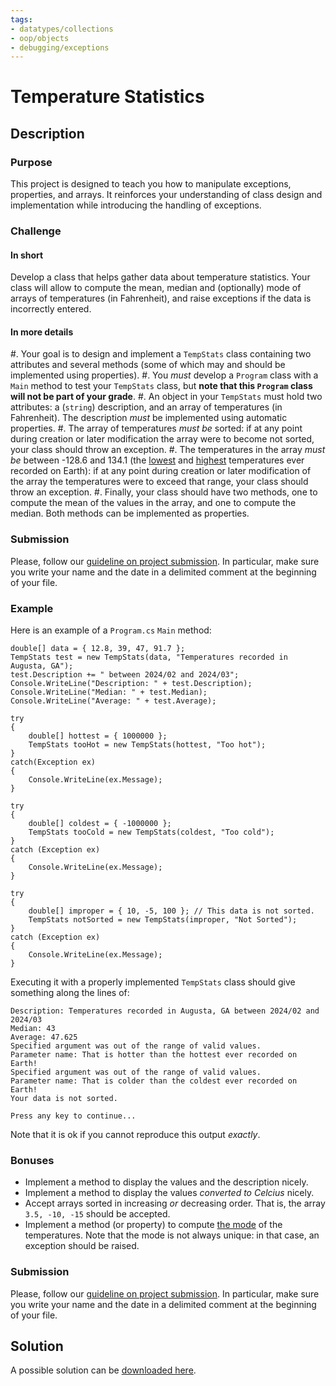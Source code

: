 ```yaml
---
tags:
- datatypes/collections
- oop/objects
- debugging/exceptions
---
```


# Temperature Statistics

## Description

### Purpose

This project is designed to teach you how to manipulate exceptions, properties, and arrays.
It reinforces your understanding of class design and implementation while introducing the handling of exceptions.

### Challenge

#### In short

Develop a class that helps gather data about temperature statistics. Your class will allow to compute the mean, median and (optionally) mode of arrays of temperatures (in Fahrenheit), and raise exceptions if the data is incorrectly entered.

#### In more details

#. Your goal is to design and implement a `TempStats` class containing two attributes and several methods (some of which may and should be implemented using properties).
#. You *must* develop a `Program` class with a `Main` method to test your `TempStats` class, but **note that this `Program` class will not be part of your grade**.
#. An object in your `TempStats` must hold two attributes: a (`string`) description, and an array of temperatures (in Fahrenheit). The description *must* be implemented using automatic properties.
#. The array of temperatures *must be* sorted: if at any point during creation or later modification the array were to become not sorted, your class should throw an exception.
#. The temperatures in the array *must be* between -128.6 and 134.1 (the [lowest](https://en.wikipedia.org/wiki/Lowest_temperature_recorded_on_Earth) and [highest](https://en.wikipedia.org/wiki/Highest_temperature_recorded_on_Earth) temperatures ever recorded on Earth): if at any point during creation or later modification of the array the temperatures were to exceed that range, your class should throw an exception.
#. Finally, your class should have two methods, one to compute the mean of the values in the array, and one to compute the median. Both methods can be implemented as properties.

### Submission

Please, follow our [guideline on project submission](./projects/submission).
In particular, make sure you write your name and the date in a delimited comment at the beginning of your file.

### Example

Here is an example of a `Program.cs` `Main` method:

```
double[] data = { 12.8, 39, 47, 91.7 };
TempStats test = new TempStats(data, "Temperatures recorded in Augusta, GA");
test.Description += " between 2024/02 and 2024/03";
Console.WriteLine("Description: " + test.Description);
Console.WriteLine("Median: " + test.Median);
Console.WriteLine("Average: " + test.Average);

try
{
    double[] hottest = { 1000000 };
    TempStats tooHot = new TempStats(hottest, "Too hot");
}
catch(Exception ex)
{
    Console.WriteLine(ex.Message);
}

try
{
    double[] coldest = { -1000000 };
    TempStats tooCold = new TempStats(coldest, "Too cold");
}
catch (Exception ex)
{
    Console.WriteLine(ex.Message);
}

try
{
    double[] improper = { 10, -5, 100 }; // This data is not sorted.
    TempStats notSorted = new TempStats(improper, "Not Sorted");
}
catch (Exception ex)
{
    Console.WriteLine(ex.Message);
}
```

Executing it with a properly implemented `TempStats` class should give something along the lines of:

```text
Description: Temperatures recorded in Augusta, GA between 2024/02 and 2024/03
Median: 43
Average: 47.625
Specified argument was out of the range of valid values.
Parameter name: That is hotter than the hottest ever recorded on Earth!
Specified argument was out of the range of valid values.
Parameter name: That is colder than the coldest ever recorded on Earth!
Your data is not sorted.

Press any key to continue...
```

Note that it is ok if you cannot reproduce this output *exactly*.

### Bonuses

- Implement a method to display the values and the description nicely.
- Implement a method to display the values *converted to Celcius* nicely.
- Accept arrays sorted in increasing *or* decreasing order. That is, the array `3.5, -10, -15` should be accepted.
- Implement a method (or property) to compute [the mode](https://en.wikipedia.org/wiki/Mode_(statistics)) of the temperatures. Note that the mode is not always unique: in that case, an exception should be raised.

### Submission

Please, follow our [guideline on project submission](./projects/submission).
In particular, make sure you write your name and the date in a delimited comment at the beginning of your file.

## Solution

A possible solution can be [downloaded here](./code/projects/TempStats.zip).
